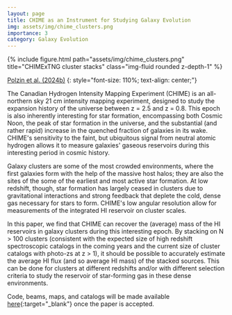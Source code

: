 ```yaml
---
layout: page
title: CHIME as an Instrument for Studying Galaxy Evolution
img: assets/img/chime_clusters.png
importance: 3
category: Galaxy Evolution
---
```


<div class="row">
    <div class="col-sm mt-3 mt-md-0">
        {% include figure.html path="assets/img/chime_clusters.png" title="CHIMExTNG cluster stacks" class="img-fluid rounded z-depth-1" %}
    </div>
</div>
<!-- <div class="caption">
    This image can also have a caption. It's like magic.
</div> -->

[Polzin et al. (2024b)](https://ui.adsabs.harvard.edu/abs/2024arXiv240401382P/abstract)
{: style="font-size: 110%; text-align: center;"}

The Canadian Hydrogen Intensity Mapping Experiment (CHIME) is an all-northern sky 21 cm intensity mapping experiment, designed to study the expansion history of the universe between z = 2.5 and z = 0.8. This epoch is also inherently interesting for star formation, encompassing both Cosmic Noon, the peak of star formation in the universe, and the substantial (and rather rapid) increase in the quenched fraction of galaxies in its wake. CHIME's sensitivity to the faint, but ubiquitous signal from neutral atomic hydrogen allows it to measure galaxies' gaseous reservoirs during this interesting period in cosmic history.

Galaxy clusters are some of the most crowded environments, where the first galaxies form with the help of the massive host halos; they are also the sites of the some of the earliest and most active star formation. At low redshift, though, star formation has largely ceased in clusters due to gravitational interactions and strong feedback that deplete the cold, dense gas necessary for stars to form. CHIME's low angular resolution allow for measurements of the integrated HI reservoir on cluster scales.

In this paper, we find that CHIME can recover the (average) mass of the HI reservoirs in galaxy clusters during this interesting epoch. By stacking on N > 100 clusters (consistent with the expected size of high redshift spectroscopic catalogs in the coming years and the current size of cluster catalogs with photo-zs at z > 1), it should be possible to accurately estimate the average HI flux (and so average HI mass) of the stacked sources. This can be done for clusters at different redshifts and/or with different selection criteria to study the reservoir of star-forming gas in these dense environments.

Code, beams, maps, and catalogs will be made available [here](https://github.com/avapolzin/CHIMExIllustrisTNG){:target="_blank"} once the paper is accepted.
